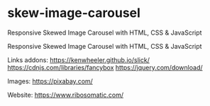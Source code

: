 # skew-image-carousel
Responsive Skewed Image Carousel with HTML, CSS &amp; JavaScript

Responsive Skewed Image Carousel with HTML, CSS & JavaScript

Links addons:
https://kenwheeler.github.io/slick/
https://cdnjs.com/libraries/fancybox
https://jquery.com/download/

Images:
https://pixabay.com/

Website:
https://www.ribosomatic.com/

